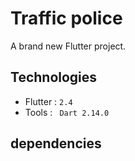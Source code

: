 # Traffic police

A brand new Flutter project.

##  Technologies
  - Flutter : ```2.4```
  - Tools  :
  ``` Dart 2.14.0```


##  dependencies 

